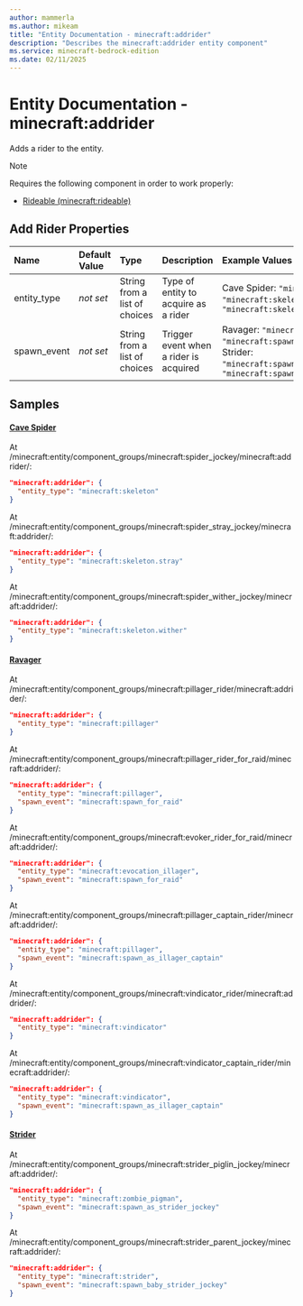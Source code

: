 ```yaml
---
author: mammerla
ms.author: mikeam
title: "Entity Documentation - minecraft:addrider"
description: "Describes the minecraft:addrider entity component"
ms.service: minecraft-bedrock-edition
ms.date: 02/11/2025 
---
```


# Entity Documentation - minecraft:addrider

Adds a rider to the entity.

> [!Note]
> Requires the following component in order to work properly:
> 
> * [Rideable (minecraft:rideable)](../EntityComponents/minecraftComponent_rideable.md)
> 

## Add Rider Properties

|Name       |Default Value |Type |Description |Example Values |
|:----------|:-------------|:----|:-----------|:------------- |
| entity_type | *not set* | String from a list of choices | Type of entity to acquire as a rider | Cave Spider: `"minecraft:skeleton"`, `"minecraft:skeleton.stray"`, `"minecraft:skeleton.wither"` | 
| spawn_event | *not set* | String from a list of choices | Trigger event when a rider is acquired | Ravager: `"minecraft:spawn_for_raid"`, `"minecraft:spawn_as_illager_captain"`, Strider: `"minecraft:spawn_as_strider_jockey"`, `"minecraft:spawn_baby_strider_jockey"` | 

## Samples

#### [Cave Spider](https://github.com/Mojang/bedrock-samples/tree/preview/behavior_pack/entities/cave_spider.json)

At /minecraft:entity/component_groups/minecraft:spider_jockey/minecraft:addrider/: 

```json
"minecraft:addrider": {
  "entity_type": "minecraft:skeleton"
}
```

At /minecraft:entity/component_groups/minecraft:spider_stray_jockey/minecraft:addrider/: 

```json
"minecraft:addrider": {
  "entity_type": "minecraft:skeleton.stray"
}
```

At /minecraft:entity/component_groups/minecraft:spider_wither_jockey/minecraft:addrider/: 

```json
"minecraft:addrider": {
  "entity_type": "minecraft:skeleton.wither"
}
```

#### [Ravager](https://github.com/Mojang/bedrock-samples/tree/preview/behavior_pack/entities/ravager.json)

At /minecraft:entity/component_groups/minecraft:pillager_rider/minecraft:addrider/: 

```json
"minecraft:addrider": {
  "entity_type": "minecraft:pillager"
}
```

At /minecraft:entity/component_groups/minecraft:pillager_rider_for_raid/minecraft:addrider/: 

```json
"minecraft:addrider": {
  "entity_type": "minecraft:pillager",
  "spawn_event": "minecraft:spawn_for_raid"
}
```

At /minecraft:entity/component_groups/minecraft:evoker_rider_for_raid/minecraft:addrider/: 

```json
"minecraft:addrider": {
  "entity_type": "minecraft:evocation_illager",
  "spawn_event": "minecraft:spawn_for_raid"
}
```

At /minecraft:entity/component_groups/minecraft:pillager_captain_rider/minecraft:addrider/: 

```json
"minecraft:addrider": {
  "entity_type": "minecraft:pillager",
  "spawn_event": "minecraft:spawn_as_illager_captain"
}
```

At /minecraft:entity/component_groups/minecraft:vindicator_rider/minecraft:addrider/: 

```json
"minecraft:addrider": {
  "entity_type": "minecraft:vindicator"
}
```

At /minecraft:entity/component_groups/minecraft:vindicator_captain_rider/minecraft:addrider/: 

```json
"minecraft:addrider": {
  "entity_type": "minecraft:vindicator",
  "spawn_event": "minecraft:spawn_as_illager_captain"
}
```

#### [Strider](https://github.com/Mojang/bedrock-samples/tree/preview/behavior_pack/entities/strider.json)

At /minecraft:entity/component_groups/minecraft:strider_piglin_jockey/minecraft:addrider/: 

```json
"minecraft:addrider": {
  "entity_type": "minecraft:zombie_pigman",
  "spawn_event": "minecraft:spawn_as_strider_jockey"
}
```

At /minecraft:entity/component_groups/minecraft:strider_parent_jockey/minecraft:addrider/: 

```json
"minecraft:addrider": {
  "entity_type": "minecraft:strider",
  "spawn_event": "minecraft:spawn_baby_strider_jockey"
}
```
